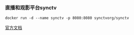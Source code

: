 ### 直播和观影平台synctv

```
docker run -d --name synctv -p 8080:8080 synctvorg/synctv
```

[官方文档](https://synctv.wiki/#/zh-cn/quickstart)
